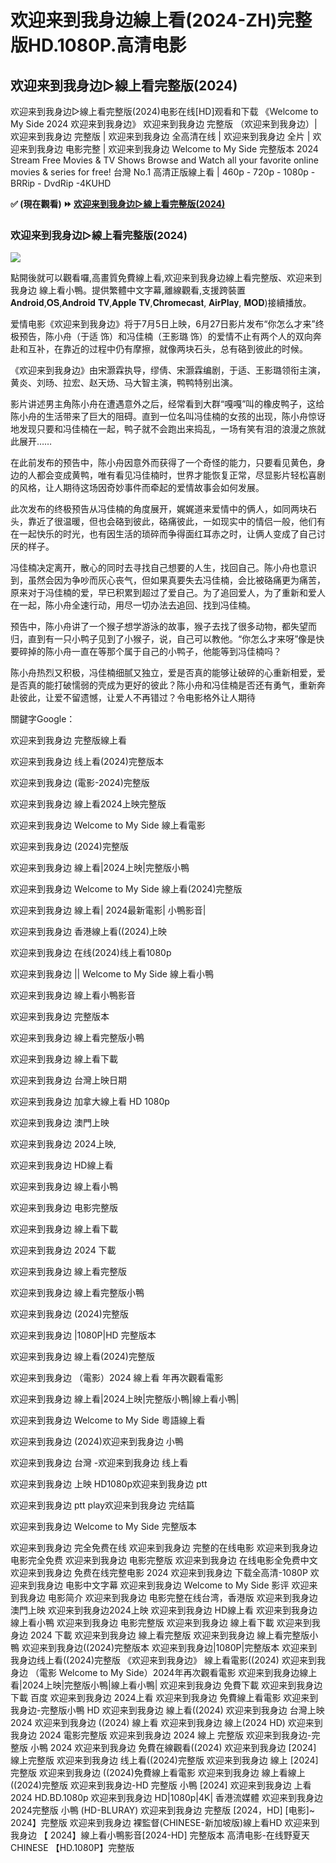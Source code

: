 # 欢迎来到我身边線上看(2024-ZH)完整版HD.1080P.高清电影

<article class="markdown-body entry-content container-lg f5" itemprop="text"><div class="markdown-heading" dir="auto"><h1 class="heading-element" dir="auto">欢迎来到我身边▷線上看完整版(2024)</h1><a></p>
</p>
欢迎来到我身边▷線上看完整版(2024)电影在线[HD]观看和下载 《Welcome to My Side 2024 欢迎来到我身边》 欢迎来到我身边 完整版 （欢迎来到我身边）| 欢迎来到我身边 完整版 | 欢迎来到我身边 全高清在线 | 欢迎来到我身边 全片 | 欢迎来到我身边 电影完整 | 欢迎来到我身边 Welcome to My Side 完整版本 2024 Stream Free Movies & TV Shows Browse and Watch all your favorite online movies & series for free! 台灣 No.1 高清正版線上看 | 460p - 720p - 1080p - BRRip - DvdRip -4KUHD
</p>
<p dir="auto"><strong>✅ (現在觀看) ⏩ <a href="https://watchflixs.com/zh/movie/1195360" rel="nofollow">欢迎来到我身边▷線上看完整版(2024)</a></strong></p>
</p>
<article class="markdown-body entry-content container-lg f5" itemprop="text"><div class="markdown-heading" dir="auto"><h3 class="heading-element" dir="auto">欢迎来到我身边▷線上看完整版(2024)</h3><a></p>
<img src="https://i.ytimg.com/vi/jHpk7oemtj8/maxresdefault.jpg"/>
</p>
點開後就可以觀看囉,高畫質免費線上看,欢迎来到我身边線上看完整版、欢迎来到我身边 線上看小鴨。提供繁體中文字幕,離線觀看,支援跨裝置𝐀𝐧𝐝𝐫𝐨𝐢𝐝,𝐎𝐒,𝐀𝐧𝐝𝐫𝐨𝐢𝐝 𝐓𝐕,𝐀𝐩𝐩𝐥𝐞 𝐓𝐕,𝐂𝐡𝐫𝐨𝐦𝐞𝐜𝐚𝐬𝐭, 𝐀𝐢𝐫𝐏𝐥𝐚𝐲, 𝐌𝐎𝐃)接續播放。
</p>
​爱情电影《欢迎来到我身边》将于7月5日上映，6月27日影片发布“你怎么才来”终极预告，陈小舟（于适 饰）和冯佳楠（王影璐 饰）的爱情不止有两个人的双向奔赴和互补，在靠近的过程中仍有摩擦，就像两块石头，总有硌到彼此的时候。
</p>
《欢迎来到我身边》由宋灏霖执导，缪倩、宋灏霖编剧，于适、王影璐领衔主演，黄炎、刘旸、拉宏、赵天炀、马大智主演，鸭鸭特别出演。
</p>
影片讲述男主角陈小舟在遭遇意外之后，经常看到大群“嘎嘎”叫的橡皮鸭子，这给陈小舟的生活带来了巨大的阻碍。直到一位名叫冯佳楠的女孩的出现，陈小舟惊讶地发现只要和冯佳楠在一起，鸭子就不会跑出来捣乱，一场有笑有泪的浪漫之旅就此展开……
</p>
在此前发布的预告中，陈小舟因意外而获得了一个奇怪的能力，只要看见黄色，身边的人都会变成黄鸭，唯有看见冯佳楠时，世界才能恢复正常，尽显影片轻松喜剧的风格，让人期待这场因奇妙事件而牵起的爱情故事会如何发展。
</p>
此次发布的终极预告从冯佳楠的角度展开，娓娓道来爱情中的俩人，如同两块石头，靠近了很温暖，但也会硌到彼此，硌痛彼此，一如现实中的情侣一般，他们有在一起快乐的时光，也有因生活的琐碎而争得面红耳赤之时，让俩人变成了自己讨厌的样子。
</p>
冯佳楠决定离开，散心的同时去寻找自己想要的人生，找回自己。陈小舟也意识到，虽然会因为争吵而灰心丧气，但如果真要失去冯佳楠，会比被硌痛更为痛苦，原来对于冯佳楠的爱，早已积累到超过了爱自己。为了追回爱人，为了重新和爱人在一起，陈小舟全速行动，用尽一切办法去追回、找到冯佳楠。
</p>
预告中，陈小舟讲了一个猴子想学游泳的故事，猴子去找了很多动物，都失望而归，直到有一只小鸭子见到了小猴子，说，自己可以教他。“你怎么才来呀”像是快要碎掉的陈小舟一直在等那个属于自己的小鸭子，他能等到冯佳楠吗？
</p>
陈小舟热烈又积极，冯佳楠细腻又独立，爱是否真的能够让破碎的心重新相爱，爱是否真的能打破懦弱的壳成为更好的彼此？陈小舟和冯佳楠是否还有勇气，重新奔赴彼此，让爱不留遗憾，让爱人不再错过？令电影格外让人期待​​​​
</p>
關鍵字Google：</p>
</p>
欢迎来到我身边 完整版線上看</p>
欢迎来到我身边 线上看(2024)完整版本</p>
欢迎来到我身边 (電影-2024)完整版</p>
欢迎来到我身边 線上看2024上映完整版</p>
欢迎来到我身边 Welcome to My Side 線上看電影</p>
欢迎来到我身边 (2024)完整版</p>
欢迎来到我身边 線上看|2024上映|完整版小鴨</p>
欢迎来到我身边 Welcome to My Side 線上看(2024)完整版</p>
欢迎来到我身边 線上看| 2024最新電影| 小鴨影音|</p>
欢迎来到我身边 香港線上看((2024)上映</p>
欢迎来到我身边 在线(2024)线上看1080p</p>
欢迎来到我身边 || Welcome to My Side 線上看小鴨</p>
欢迎来到我身边 線上看小鴨影音</p>
欢迎来到我身边 完整版本</p>
欢迎来到我身边 線上看完整版小鴨</p>
欢迎来到我身边 線上看下載</p>
欢迎来到我身边 台灣上映日期</p>
欢迎来到我身边 加拿大線上看 HD 1080p</p>
欢迎来到我身边 澳門上映</p>
欢迎来到我身边 2024上映,</p>
欢迎来到我身边 HD線上看</p>
欢迎来到我身边 線上看小鴨</p>
欢迎来到我身边 电影完整版</p>
欢迎来到我身边 線上看下載</p>
欢迎来到我身边 2024 下載</p>
欢迎来到我身边 線上看完整版</p>
欢迎来到我身边 線上看完整版小鴨</p>
欢迎来到我身边 (2024)完整版</p>
欢迎来到我身边 |1080P|HD 完整版本</p>
欢迎来到我身边 線上看(2024)完整版</p>
欢迎来到我身边 （電影）2024 線上看 年再次觀看電影</p>
欢迎来到我身边 線上看|2024上映|完整版小鴨|線上看小鴨|</p>
欢迎来到我身边 Welcome to My Side 粵語線上看</p>
欢迎来到我身边 (2024)欢迎来到我身边 小鴨</p>
欢迎来到我身边 台灣 -欢迎来到我身边 线上看</p>
欢迎来到我身边 上映 HD1080p欢迎来到我身边 ptt</p>
欢迎来到我身边 ptt play欢迎来到我身边 完结篇</p>
欢迎来到我身边 Welcome to My Side 完整版本</p>
欢迎来到我身边 完全免费在线
欢迎来到我身边 完整的在线电影
欢迎来到我身边 电影完全免费
欢迎来到我身边 电影完整版
欢迎来到我身边 在线电影全免费中文
欢迎来到我身边 免费在线完整电影 2024
欢迎来到我身边 下载全高清-1080P
欢迎来到我身边 电影中文字幕
欢迎来到我身边 Welcome to My Side 影评
欢迎来到我身边 电影简介
欢迎来到我身边 电影完整在线台湾，香港版
欢迎来到我身边 澳門上映
欢迎来到我身边2024上映
欢迎来到我身边 HD線上看
欢迎来到我身边 線上看小鴨
欢迎来到我身边 电影完整版
欢迎来到我身边 線上看下載
欢迎来到我身边 2024 下載
欢迎来到我身边 線上看完整版
欢迎来到我身边 線上看完整版小鴨
欢迎来到我身边((2024)完整版本
欢迎来到我身边|1080P|完整版本
欢迎来到我身边线上看((2024)完整版
《欢迎来到我身边》 線上看電影((2024)
欢迎来到我身边 （電影 Welcome to My Side）2024年再次觀看電影
欢迎来到我身边線上看|2024上映|完整版小鴨|線上看小鴨|
欢迎来到我身边 免費下載
欢迎来到我身边 下載 百度
欢迎来到我身边 2024上看
欢迎来到我身边 免費線上看電影
欢迎来到我身边-完整版小鴨 HD
欢迎来到我身边 線上看((2024)
欢迎来到我身边 台灣上映 2024
欢迎来到我身边 ((2024) 線上看
欢迎来到我身边 線上(2024 HD)
欢迎来到我身边 2024 電影完整版
欢迎来到我身边 2024 線上 完整版
欢迎来到我身边-完整版 小鴨 2024
欢迎来到我身边 免費在線觀看((2024)
欢迎来到我身边 [2024] 線上完整版
欢迎来到我身边 线上看((2024)完整版
欢迎来到我身边 線上 [2024] 完整版
欢迎来到我身边 ((2024)免費線上看電影
欢迎来到我身边 線上看線上((2024)完整版
欢迎来到我身边-HD 完整版 小鴨 [2024]
欢迎来到我身边 上看2024 HD.BD.1080p
欢迎来到我身边 HD|1080p|4K| 香港流媒體
欢迎来到我身边 2024完整版 小鴨 (HD-BLURAY)
欢迎来到我身边 完整版 [2024，HD] [电影]~ 2024】完整版
欢迎来到我身边 裸監督(CHINESE-新加坡版)線上看HD
欢迎来到我身边 【 2024】線上看小鴨影音[2024-HD] 完整版本
高清电影-在线野夏天 CHINESE 【HD.1080P】完整版
